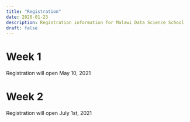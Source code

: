 ```yaml
---
title: "Registration"
date: 2020-01-23
description: Registration information for Malawi Data Science School
draft: false
---
```


# Week 1

Registration will open May 10, 2021


# Week 2

Registration will open July 1st, 2021
